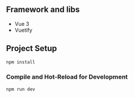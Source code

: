 ## Framework and libs
 - Vue 3
 - Vuetify

## Project Setup

```sh
npm install
```

### Compile and Hot-Reload for Development

```sh
npm run dev
```


